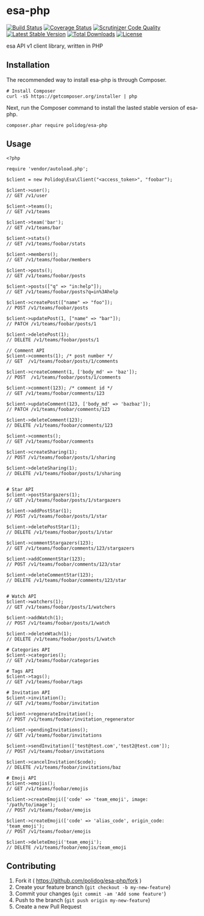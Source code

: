 # esa-php

[![Build Status](https://travis-ci.org/polidog/esa-php.svg)](https://travis-ci.org/polidog/esa-php)
[![Coverage Status](https://coveralls.io/repos/polidog/esa-php/badge.svg)](https://coveralls.io/r/polidog/esa-php)
[![Scrutinizer Code Quality](https://scrutinizer-ci.com/g/polidog/esa-php/badges/quality-score.png?b=master)](https://scrutinizer-ci.com/g/polidog/esa-php/?branch=master)
[![Latest Stable Version](https://poser.pugx.org/polidog/esa-php/v/stable)](https://packagist.org/packages/polidog/esa-php)
[![Total Downloads](https://poser.pugx.org/polidog/esa-php/downloads)](https://packagist.org/packages/polidog/esa-php)
[![License](https://poser.pugx.org/polidog/esa-php/license)](https://packagist.org/packages/polidog/esa-php)

esa API v1 client library, written in PHP

## Installation

The recommended way to install esa-php is through Composer.

```
# Install Composer
curl -sS https://getcomposer.org/installer | php
```
Next, run the Composer command to install the lasted stable version of esa-php.

```
composer.phar require polidog/esa-php
```

## Usage

```
<?php

require 'vendor/autoload.php';

$client = new Polidog\Esa\Client("<access_token>", "foobar");

$client->user();
// GET /v1/user

$client->teams();
// GET /v1/teams

$client->team('bar');
// GET /v1/teams/bar

$client->stats()
// GET /v1/teams/foobar/stats

$client->members();
// GET /v1/teams/foobar/members

$client->posts();
// GET /v1/teams/foobar/posts

$client->posts(["q" => "in:help"]);
// GET /v1/teams/foobar/posts?q=in%3Ahelp

$client->createPost(["name" => "foo"]);
// POST /v1/teams/foobar/posts

$client->updatePost(1, ["name" => "bar"]);
// PATCH /v1/teams/foobar/posts/1

$client->deletePost(1);
// DELETE /v1/teams/foobar/posts/1

// Comment API
$client->comments(1); /* post number */
// GET  /v1/teams/foobar/posts/1/comments

$client->createComment(1, ['body_md' => 'baz']);
// POST  /v1/teams/foobar/posts/1/comments

$client->comment(123); /* comment id */
// GET /v1/teams/foobar/comments/123

$client->updateComment(123, ['body_md' => 'bazbaz']);
// PATCH /v1/teams/foobar/comments/123

$client->deleteComment(123);
// DELETE /v1/teams/foobar/comments/123

$client->comments();
// GET /v1/teams/foobar/comments

$client->createSharing(1);
// POST /v1/teams/foobar/posts/1/sharing

$client->deleteSharing(1);
// DELETE /v1/teams/foobar/posts/1/sharing


# Star API
$client->postStargazers(1);
// GET /v1/teams/foobar/posts/1/stargazers

$client->addPostStar(1);
// POST /v1/teams/foobar/posts/1/star

$client->deletePostStar(1);
// DELETE /v1/teams/foobar/posts/1/star

$client->commentStargazers(123);
// GET /v1/teams/foobar/comments/123/stargazers

$client->addCommentStar(123);
// POST /v1/teams/foobar/comments/123/star

$client->deleteCommentStar(123);
// DELETE /v1/teams/foobar/comments/123/star


# Watch API
$client->watchers(1);
// GET /v1/teams/foobar/posts/1/watchers

$client->addWatch(1);
// POST /v1/teams/foobar/posts/1/watch

$client->deleteWtach(1);
// DELETE /v1/teams/foobar/posts/1/watch

# Categories API
$client->categories();
// GET /v1/teams/foobar/categories

# Tags API
$client->tags();
// GET /v1/teams/foobar/tags

# Invitation API
$client->invitation();
// GET /v1/teams/foobar/invitation

$client->regenerateInvitation();
// POST /v1/teams/foobar/invitation_regenerator

$client->pendingInvitations();
// GET /v1/teams/foobar/invitations

$client->sendInvitation(['test@test.com','test2@test.com']);
// POST /v1/teams/foobar/invitations

$client->cancelInvitation($code);
// DELETE /v1/teams/foobar/invitations/baz

# Emoji API
$client->emojis();
// GET /v1/teams/foobar/emojis

$client->createEmoji(['code' => 'team_emoji', image: '/path/to/image');
// POST /v1/teams/foobar/emojis

$client->createEmoji(['code' => 'alias_code', origin_code: 'team_emoji');
// POST /v1/teams/foobar/emojis

$client->deleteEmoji('team_emoji');
// DELETE /v1/teams/foobar/emojis/team_emoji
```

## Contributing

1. Fork it ( https://github.com/polidog/esa-php/fork )
2. Create your feature branch (`git checkout -b my-new-feature`)
3. Commit your changes (`git commit -am 'Add some feature'`)
4. Push to the branch (`git push origin my-new-feature`)
5. Create a new Pull Request

